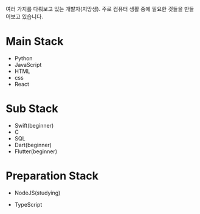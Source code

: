 여러 가지를 다뤄보고 있는 개발자(지망생). 주로 컴퓨터 생활 중에 필요한 것들을 만들어보고 있습니다.

# Main Stack
- Python
- JavaScript
- HTML
- css
- React

# Sub Stack
- Swift(beginner)
- C
- SQL
- Dart(beginner)
- Flutter(beginner)


# Preparation Stack
- NodeJS(studying)

- TypeScript
